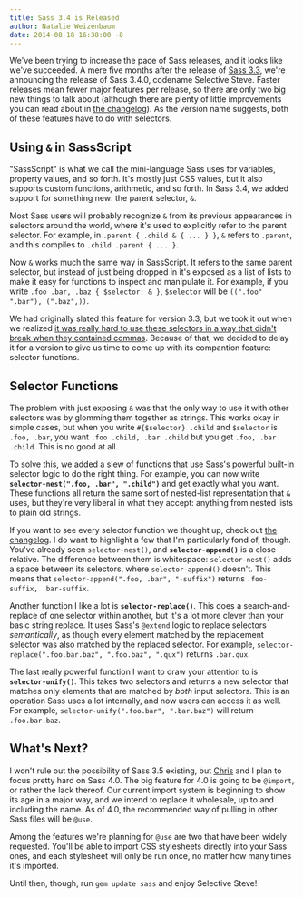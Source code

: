 ```yaml
---
title: Sass 3.4 is Released
author: Natalie Weizenbaum
date: 2014-08-18 16:38:00 -8
---
```


We've been trying to increase the pace of Sass releases, and it looks like we've succeeded. A mere five months after the release of [Sass 3.3](/blog/sass-33-is-released), we're announcing the release of Sass 3.4.0, codename Selective Steve. Faster releases mean fewer major features per release, so there are only two big new things to talk about (although there are plenty of little improvements you can read about in [the changelog](https://github.com/sass/ruby-sass/blob/stable/doc-src/SASS_CHANGELOG.md)). As the version name suggests, both of these features have to do with selectors.

## Using `&` in SassScript

"SassScript" is what we call the mini-language Sass uses for variables, property values, and so forth. It's mostly just CSS values, but it also supports custom functions, arithmetic, and so forth. In Sass 3.4, we added support for something new: the parent selector, `&`.

Most Sass users will probably recognize `&` from its previous appearances in selectors around the world, where it's used to explicitly refer to the parent selector. For example, in `.parent { .child & { ... } }`, `&` refers to `.parent`, and this compiles to `.child .parent { ... }`.

Now `&` works much the same way in SassScript. It refers to the same parent selector, but instead of just being dropped in it's exposed as a list of lists to make it easy for functions to inspect and manipulate it. For example, if you write `.foo .bar, .baz { $selector: & }`, `$selector` will be `((".foo" ".bar"), (".baz",))`.

We had originally slated this feature for version 3.3, but we took it out when we realized [it was really hard to use these selectors in a way that didn't break when they contained commas](/blog/a-change-in-plans-for-sass-33). Because of that, we decided to delay it for a version to give us time to come up with its compantion feature: selector functions.

## Selector Functions

The problem with just exposing `&` was that the only way to use it with other selectors was by glomming them together as strings. This works okay in simple cases, but when you write `#{$selector} .child` and `$selector` is `.foo, .bar`, you want `.foo .child, .bar .child` but you get `.foo, .bar .child`. This is no good at all.

To solve this, we added a slew of functions that use Sass's powerful built-in selector logic to do the right thing. For example, you can now write **`selector-nest(".foo, .bar", ".child")`** and get exactly what you want. These functions all return the same sort of nested-list representation that `&` uses, but they're very liberal in what they accept: anything from nested lists to plain old strings.

If you want to see every selector function we thought up, check out [the changelog](https://github.com/sass/ruby-sass/blob/stable/doc-src/SASS_CHANGELOG.md). I do want to highlight a few that I'm particularly fond of, though. You've already seen `selector-nest()`, and **`selector-append()`** is a close relative. The difference between them is whitespace: `selector-nest()` adds a space between its selectors, where `selector-append()` doesn't. This means that `selector-append(".foo, .bar", "-suffix")` returns `.foo-suffix, .bar-suffix`.

Another function I like a lot is **`selector-replace()`**. This does a search-and-replace of one selector within another, but it's a lot more clever than your basic string replace. It uses Sass's `@extend` logic to replace selectors *semantically*, as though every element matched by the replacement selector was also matched by the replaced selector. For example, `selector-replace(".foo.bar.baz", ".foo.baz", ".qux")` returns `.bar.qux`.

The last really powerful function I want to draw your attention to is **`selector-unify()`**. This takes two selectors and returns a new selector that matches only elements that are matched by *both* input selectors. This is an operation Sass uses a lot internally, and now users can access it as well. For example, `selector-unify(".foo.bar", ".bar.baz")` will return `.foo.bar.baz`.

## What's Next?

I won't rule out the possibility of Sass 3.5 existing, but [Chris](https://twitter.com/chriseppstein) and I plan to focus pretty hard on Sass 4.0. The big feature for 4.0 is going to be `@import`, or rather the lack thereof. Our current import system is beginning to show its age in a major way, and we intend to replace it wholesale, up to and including the name. As of 4.0, the recommended way of pulling in other Sass files will be `@use`.

Among the features we're planning for `@use` are two that have been widely requested. You'll be able to import CSS stylesheets directly into your Sass ones, and each stylesheet will only be run once, no matter how many times it's imported.

Until then, though, run `gem update sass` and enjoy Selective Steve!

